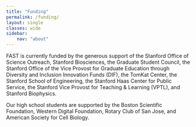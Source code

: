 ```yaml
---
title: "Funding"
permalink: /funding/
layout: single
classes: wide
sidebar:
    nav: "about"
---
```


FAST is currently funded by the generous support of
the Stanford Office of Science Outreach,
Stanford Biosciences,
the Graduate Student Council,
the Stanford Office of the Vice Provost for Graduate Education through Diversity and Inclusion Innovation Funds (DIF),
the TomKat Center,
the Stanford School of Engineering,
the Stanford Haas Center for Public Service,
the Stanford Vice Provost for Teaching & Learning (VPTL),
and Stanford Biophysics.

Our high school students are supported by
the Boston Scientific Foundation,
Western Digital Foundation,
Rotary Club of San Jose,
and American Society for Cell Biology.
